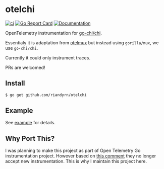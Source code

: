 # otelchi

[![ci](https://github.com/riandyrn/otelchi/actions/workflows/ci.yaml/badge.svg)](https://github.com/riandyrn/otelchi/actions/workflows/ci.yaml)
[![Go Report Card](https://goreportcard.com/badge/github.com/riandyrn/otelchi)](https://goreportcard.com/report/github.com/riandyrn/otelchi)
[![Documentation](https://godoc.org/github.com/riandyrn/otelchi?status.svg)](https://pkg.go.dev/mod/github.com/riandyrn/otelchi)

OpenTelemetry instrumentation for [go-chi/chi](https://github.com/go-chi/chi).

Essentialy it is adaptation from [otelmux](https://github.com/open-telemetry/opentelemetry-go-contrib/tree/main/instrumentation/github.com/gorilla/mux/otelmux) but instead using `gorilla/mux`, we use `go-chi/chi`.

Currently it could only instrument traces.

PRs are welcomed!

## Install

```bash
$ go get github.com/riandyrn/otelchi
```

## Example

See [example](./example/main.go) for details.

## Why Port This?

I was planning to make this project as part of Open Telemetry Go instrumentation project. However based on [this comment](https://github.com/open-telemetry/opentelemetry-go-contrib/pull/986#issuecomment-941280855) they no longer accept new instrumentation. This is why I maintain this project here.